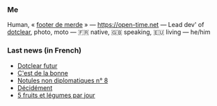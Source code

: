 ### Me

Human, « [footer de merde](https://open-time.net/post/2013/07/17/La-veritable-histoire-du-Footer-de-merde-) » — https://open-time.net — Lead dev' of [dotclear](https://git.dotclear.org/dev/dotclear), photo, moto — 🇫🇷 native, 🇬🇧 speaking, 🇪🇺 living — he/him

### Last news (in French)

<!-- BLOG-POST-LIST:START -->
- [Dotclear futur](https://open-time.net/post/2022/05/11/Dotclear-futur)
- [C&#39;est de la bonne](https://open-time.net/post/2022/05/10/C-est-de-la-bonne)
- [Notules non diplomatiques n° 8](https://open-time.net/post/2022/05/09/Notules-non-diplomatiques-n-8)
- [Décidément](https://open-time.net/post/2022/05/08/Decidement)
- [5 fruits et légumes par jour](https://open-time.net/post/2022/05/07/5-fruits-et-legumes-par-jour)
<!-- BLOG-POST-LIST:END -->

